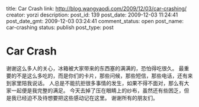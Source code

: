title: Car Crash
link: http://blog.wangyaodi.com/2009/12/03/car-crashing/
creator: yorzi
description: 
post_id: 139
post_date: 2009-12-03 11:24:41
post_date_gmt: 2009-12-03 03:24:41
comment_status: open
post_name: car-crashing
status: publish
post_type: post

# Car Crash

谢谢这么多人的关心，冰箱被大家带来的东西塞的满满的，恐怕得吃很久。 最重要的不是这么多吃的，而是你们的卡片，那些问候，那些短信，那些电话，还有来到家里陪我说话。 人总是不能抗拒很多事情的发生，如果不得不面对，那么有大家一起便是我完整的满足。 今天去掉了压在眼睛上的纱布，虽然还有些困乏，但是我已经迫不及待想要把这些感动记在这里。 谢谢所有的朋友们。